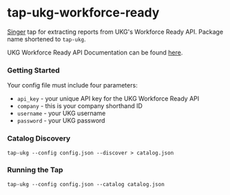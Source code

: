 # tap-ukg-workforce-ready
<a href="https://www.singer.io/">Singer</a> tap for extracting reports from UKG's Workforce Ready API. Package name shortened to `tap-ukg`.

UKG Workforce Ready API Documentation can be found <a href="https://secure.saashr.com/ta/docs/rest/public/#">here</a>.

### Getting Started
Your config file must include four parameters:
- `api_key` - your unique API key for the UKG Workforce Ready API
- `company` - this is your company shorthand ID
- `username` - your UKG username
- `password` - your UKG password

### Catalog Discovery
`tap-ukg --config config.json --discover > catalog.json`

### Running the Tap
`tap-ukg --config config.json --catalog catalog.json`